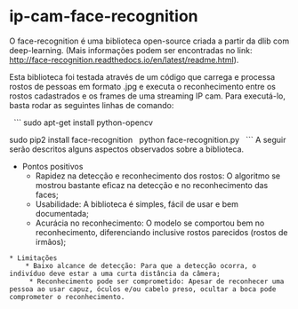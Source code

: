 # ip-cam-face-recognition

   O face-recognition é uma biblioteca open-source criada a partir da dlib com deep-learning. (Mais informações podem ser encontradas no link: http://face-recognition.readthedocs.io/en/latest/readme.html).

   Esta biblioteca foi testada através de um código que carrega e processa rostos de pessoas em formato .jpg e executa o reconhecimento entre os rostos cadastrados e os frames de uma streaming IP cam. Para executá-lo, basta rodar as seguintes linhas de comando:
   
   ```
   sudo apt-get install python-opencv

   sudo pip2 install face-recognition
   
   python face-recognition.py
   ``` 
   A seguir serão descritos alguns aspectos observados sobre a biblioteca.

   * Pontos positivos
   		* Rapidez na detecção e reconhecimento dos rostos: O algoritmo se mostrou bastante eficaz na detecção e no reconhecimento das faces;
   		* Usabilidade: A biblioteca é simples, fácil de usar e bem documentada;
   		* Acurácia no reconhecimento: O modelo se comportou bem no reconhecimento, diferenciando inclusive rostos parecidos (rostos de irmãos);

   	* Limitações
   		* Baixo alcance de detecção: Para que a detecção ocorra, o indivíduo deve estar a uma curta distância da câmera;
         * Reconhecimento pode ser comprometido: Apesar de reconhecer uma pessoa ao usar capuz, óculos e/ou cabelo preso, ocultar a boca pode comprometer o reconhecimento.
